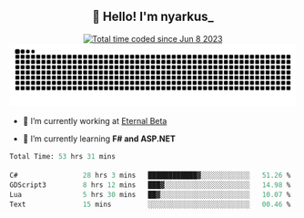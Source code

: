 <h2 align="center">👋 Hello! I'm nyarkus_</h2>
<p align="center">
  <a href="https://wakatime.com/@8f9aa332-6725-4e00-a5d9-b2317a4b74a6">
    <img src="https://wakatime.com/badge/user/8f9aa332-6725-4e00-a5d9-b2317a4b74a6.svg" alt="Total time coded since Jun 8 2023" />
  </a>
  <br>
  <img src = "https://github.com/nyarkus/nyarkus/blob/output/github-snake-dark.svg">
</p>

- 🔭 I’m currently working at [Eternal Beta](https://github.com/Kacianoki/Eternal-Beta)
<!--- 💬 Ask me about **nothing :<**-->
- 🌱 I’m currently learning **F# and ASP.NET**

<!--START_SECTION:waka-->

```fs
Total Time: 53 hrs 31 mins

C#                28 hrs 3 mins   ████████████▓░░░░░░░░░░░░   51.26 %
GDScript3         8 hrs 12 mins   ███▓░░░░░░░░░░░░░░░░░░░░░   14.98 %
Lua               5 hrs 30 mins   ██▓░░░░░░░░░░░░░░░░░░░░░░   10.07 %
Text              15 mins         ░░░░░░░░░░░░░░░░░░░░░░░░░   00.46 %
```

<!--END_SECTION:waka-->

